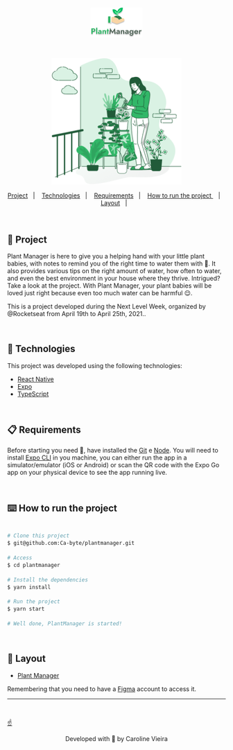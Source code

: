 <p align="center">
  <img alt="" src="https://github.com/Ca-byte/plantmanager/blob/main/src/logotype.png" width="120px">
</p>

<br>

<p align="center">
  <img alt="" src="https://github.com/Ca-byte/plantmanager/blob/main/src/assets/watering.png" width="300px">
</p>


<div align="center">
  <a href="#memo-project">Project</a>&nbsp;&nbsp;&nbsp;|&nbsp;&nbsp;&nbsp;
  <a href="#rocket-technologies">Technologies</a>&nbsp;&nbsp;&nbsp;|&nbsp;&nbsp;&nbsp;
  <a href="#clipboard-requirements">Requirements</a>&nbsp;&nbsp;&nbsp;|&nbsp;&nbsp;&nbsp;
  <a href="#keyboard-how-to-run-the-project">How to run the project </a>&nbsp;&nbsp;&nbsp;|&nbsp;&nbsp;&nbsp;
  <a href="#art-layout">Layout</a>&nbsp;&nbsp;&nbsp;|&nbsp;&nbsp;&nbsp;
</div>
<br>


<br>

## :memo: Project 

Plant Manager is here to give you a helping hand with your little plant babies, with notes to remind you of the right time to water them with 💚. It also provides various tips on the right amount of water, how often to water, and even the best environment in your house where they thrive. Intrigued? Take a look at the project. With Plant Manager, your plant babies will be loved just right because even too much water can be harmful 😌.

This is a project developed during the Next Level Week, organized by @Rocketseat from April 19th to April 25th, 2021..

<br>

## :rocket: Technologies ##

This project was developed using the following technologies:


- [React Native](https://reactnative.dev/)
- [Expo](https://docs.expo.io/versions/latest/sdk/notifications/)
- [TypeScript](https://www.typescriptlang.org/)

<br>


## :clipboard: Requirements

Before starting you need :checkered_flag:, have installed the [Git](https://git-scm.com) e [Node](https://nodejs.org/en/).
You will need to install [Expo CLI](https://docs.expo.io/versions/latest/sdk/notifications/) in you machine, you can either run the app in a simulator/emulator (iOS or Android) or scan the QR code with the Expo Go app on your physical device to see the app running live.

<br>

## :keyboard: How to run the project ##

```bash

# Clone this project
$ git@github.com:Ca-byte/plantmanager.git

# Access
$ cd plantmanager

# Install the dependencies
$ yarn install

# Run the project
$ yarn start

# Well done, PlantManager is started!


```
<br>

## :art: Layout ##


- [Plant Manager](https://www.figma.com/file/O5gJiAUDb320vLpFbVSXL8/PlantManager?node-id=0%3A1) 

Remembering that you need to have a [Figma](http://figma.com/) account to access it.

---


<br>

<a href="#top">☝</a>

<p style="text-align: center;">Developed with 💜 by Caroline Vieira</p>

